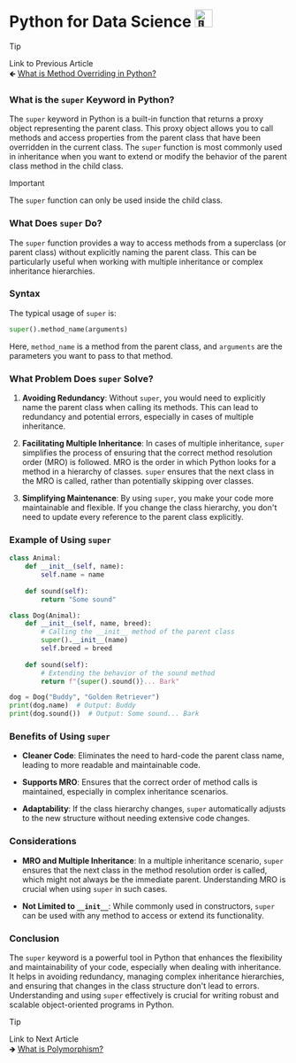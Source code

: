 # Python for Data Science <picture> <source srcset="https://fonts.gstatic.com/s/e/notoemoji/latest/1f40d/512.webp" type="image/webp"> <img src="https://fonts.gstatic.com/s/e/notoemoji/latest/1f40d/512.gif" alt="🐍" width="32" height="32"> </picture>

> [!TIP]  
> Link to Previous Article  
> 🡸 [What is Method Overriding in Python?](/OOPs%20with%20Python/Articles/58_method_overriding.md)

### What is the `super` Keyword in Python?

The `super` keyword in Python is a built-in function that returns a proxy object representing the parent class. This proxy object allows you to call methods and access properties from the parent class that have been overridden in the current class. The `super` function is most commonly used in inheritance when you want to extend or modify the behavior of the parent class method in the child class.

> [!IMPORTANT]  
> The `super` function can only be used inside the child class.

### What Does `super` Do?

The `super` function provides a way to access methods from a superclass (or parent class) without explicitly naming the parent class. This can be particularly useful when working with multiple inheritance or complex inheritance hierarchies.

### Syntax

The typical usage of `super` is:

```python
super().method_name(arguments)
```

Here, `method_name` is a method from the parent class, and `arguments` are the parameters you want to pass to that method.

### What Problem Does `super` Solve?

1. **Avoiding Redundancy**: Without `super`, you would need to explicitly name the parent class when calling its methods. This can lead to redundancy and potential errors, especially in cases of multiple inheritance.

2. **Facilitating Multiple Inheritance**: In cases of multiple inheritance, `super` simplifies the process of ensuring that the correct method resolution order (MRO) is followed. MRO is the order in which Python looks for a method in a hierarchy of classes. `super` ensures that the next class in the MRO is called, rather than potentially skipping over classes.

3. **Simplifying Maintenance**: By using `super`, you make your code more maintainable and flexible. If you change the class hierarchy, you don't need to update every reference to the parent class explicitly.

### Example of Using `super`

```python
class Animal:
    def __init__(self, name):
        self.name = name
    
    def sound(self):
        return "Some sound"

class Dog(Animal):
    def __init__(self, name, breed):
        # Calling the __init__ method of the parent class
        super().__init__(name)
        self.breed = breed
    
    def sound(self):
        # Extending the behavior of the sound method
        return f"{super().sound()}... Bark"

dog = Dog("Buddy", "Golden Retriever")
print(dog.name)  # Output: Buddy
print(dog.sound())  # Output: Some sound... Bark
```

### Benefits of Using `super`

- **Cleaner Code**: Eliminates the need to hard-code the parent class name, leading to more readable and maintainable code.
  
- **Supports MRO**: Ensures that the correct order of method calls is maintained, especially in complex inheritance scenarios.

- **Adaptability**: If the class hierarchy changes, `super` automatically adjusts to the new structure without needing extensive code changes.

### Considerations

- **MRO and Multiple Inheritance**: In a multiple inheritance scenario, `super` ensures that the next class in the method resolution order is called, which might not always be the immediate parent. Understanding MRO is crucial when using `super` in such cases.

- **Not Limited to `__init__`**: While commonly used in constructors, `super` can be used with any method to access or extend its functionality.

### Conclusion

The `super` keyword is a powerful tool in Python that enhances the flexibility and maintainability of your code, especially when dealing with inheritance. It helps in avoiding redundancy, managing complex inheritance hierarchies, and ensuring that changes in the class structure don't lead to errors. Understanding and using `super` effectively is crucial for writing robust and scalable object-oriented programs in Python.

> [!TIP]  
> Link to Next Article  
> 🡺 [What is Polymorphism?](/OOPs%20with%20Python/Articles/60_polymorphism.md)